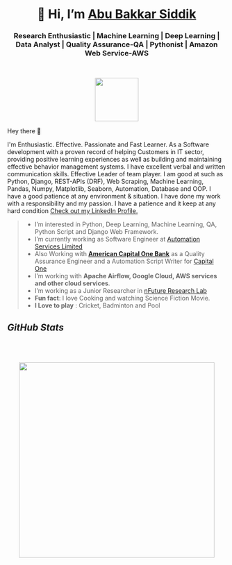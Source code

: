 <h1 align="center"> 👋 Hi, I’m <a target="_blank" href="https://www.linkedin.com/in/abu-bakkar-siddik-17b860196/">Abu Bakkar Siddik </a> </h1>
<h3 align="center"> Research Enthusiastic | Machine Learning | Deep Learning | Data Analyst | Quality Assurance-QA | Pythonist | Amazon Web Service-AWS</h3>

<br>

<p align="center">
  <img width="100" height="100" src="https://avatars.githubusercontent.com/u/44539099?v=4">
</p>

Hey there 👋

I'm Enthusiastic. Effective. Passionate and Fast Learner. As a Software development with a proven record of helping Customers in IT sector, providing positive learning experiences as well as
building and maintaining effective behavior management systems. I have excellent verbal and written communication skills. Effective Leader of team player. I am good at such as Python,
Django, REST-APIs (DRF), Web Scraping, Machine Learning, Pandas, Numpy, Matplotlib, Seaborn, Automation, Database and OOP. I have a good patience at any environment &
situation. I have done my work with a responsibility and my passion. I have a patience and it keep at any hard condition [Check out my LinkedIn Profile.](https://www.linkedin.com/in/abu-bakkar-siddik-17b860196/)

<!--![]()-->

> - I’m interested in Python, Deep Learning, Machine Learning, QA, Python Script and Django Web Framework.
> - I’m currently working as Software Engineer at <a target="_blank" href="https://www.automationservicesbd.com/">Automation Services Limited</a>
> - Also Working with <a target="_blank" href="https://www.capitalone.com/"><b>American Capital One Bank</b></a> as a Quality Assurance Engineer and a Automation Script Writer for <a target="_blank" href="https://www.capitalone.com/">Capital One</a>
> - I’m working with **Apache Airflow, Google Cloud, AWS services and other cloud services**.
> - I’m working as a Junior Researcher in  [nFuture Research Lab](https://www.nfuture.org "nFuture Research Lab")
> - **Fun fact**: I love Cooking and watching Science Fiction Movie.
> - **I Love to play** : Cricket, Badminton and Pool

##  _**GitHub Stats**_
<br>
<p align="center">
<a href="https://github.com/abubakkar32">
  <img style="display: inline; width: 450px; margin-top: 20px" src="https://github-readme-stats.vercel.app/api?username=abubakkar32&show_icons=true&theme=dracula">
</a>
</p>


